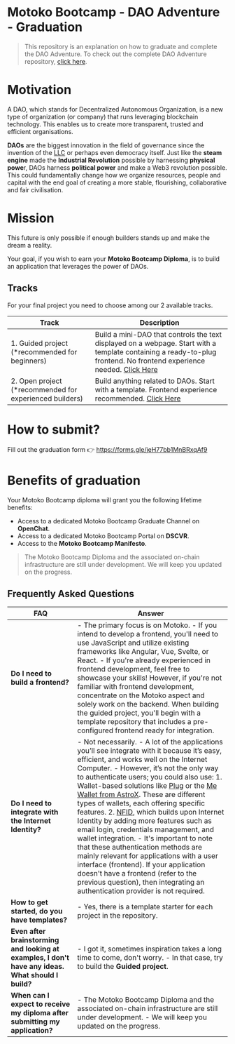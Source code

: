 # Motoko Bootcamp - DAO Adventure - Graduation

> This repository is an explanation on how to graduate and complete the DAO Adventure. To check out the complete DAO Adventure repository, [click here](https://github.com/motoko-bootcamp/dao-adventure).

# Motivation

A DAO, which stands for Decentralized Autonomous Organization, is a new type of organization (or company) that runs leveraging blockchain technology. This enables us to create more transparent, trusted and efficient organisations.

**DAOs** are the biggest innovation in the field of governance since the invention of the [LLC](https://www.investopedia.com/terms/l/llc.asp) or perhaps even democracy itself. Just like the **steam engine** made the **Industrial Revolution** possible by harnessing **physical powe**r, DAOs harness **political power** and make a Web3 revolution possible. This could fundamentally change how we organize resources, people and capital with the end goal of creating a more stable, flourishing, collaborative and fair civilisation.

# Mission

This future is only possible if enough builders stands up and make the dream a reality.

Your goal, if you wish to earn your **Motoko Bootcamp Diploma**, is to build an application that leverages the power of DAOs.

## Tracks

For your final project you need to choose among our 2 available tracks.

| Track                                                    | Description                                                                                                                                                                                                                              |
| -------------------------------------------------------- | ---------------------------------------------------------------------------------------------------------------------------------------------------------------------------------------------------------------------------------------- |
| 1. Guided project (\*recommended for beginners)          | Build a mini-DAO that controls the text displayed on a webpage. Start with a template containing a ready-to-plug frontend. No frontend experience needed. [Click Here](https://github.com/motoko-bootcamp/dao-adventure-template-guided) |
| 2. Open project (\*recommended for experienced builders) | Build anything related to DAOs. Start with a template. Frontend experience recommended. [Click Here](https://github.com/motoko-bootcamp/dao-adventure-template-open)                                                                     |

# How to submit?

Fill out the graduation form 👉 https://forms.gle/jeH77bb1MnBRxqAf9

# Benefits of graduation

Your Motoko Bootcamp diploma will grant you the following lifetime benefits:

- Access to a dedicated Motoko Bootcamp Graduate Channel on **OpenChat**.
- Access to a dedicated Motoko Bootcamp Portal on **DSCVR**.
- Access to the **Motoko Bootcamp Manifesto**.

> The Motoko Bootcamp Diploma and the associated on-chain infrastructure are still under development. We will keep you updated on the progress.

## Frequently Asked Questions

| FAQ                                                                                                | Answer                                                                                                                                                                                                                                                                                                                                                                                                                                                                                                                                                                                                                                                                                                                                                                                                                                                                                                                       |
| -------------------------------------------------------------------------------------------------- | ---------------------------------------------------------------------------------------------------------------------------------------------------------------------------------------------------------------------------------------------------------------------------------------------------------------------------------------------------------------------------------------------------------------------------------------------------------------------------------------------------------------------------------------------------------------------------------------------------------------------------------------------------------------------------------------------------------------------------------------------------------------------------------------------------------------------------------------------------------------------------------------------------------------------------- |
| **Do I need to build a frontend?**                                                                 | - The primary focus is on Motoko. - If you intend to develop a frontend, you'll need to use JavaScript and utilize existing frameworks like Angular, Vue, Svelte, or React. - If you're already experienced in frontend development, feel free to showcase your skills! However, if you're not familiar with frontend development, concentrate on the Motoko aspect and solely work on the backend. When building the guided project, you'll begin with a template repository that includes a pre-configured frontend ready for integration.                                                                                                                                                                                                                                                                                                                                                                                 |
| **Do I need to integrate with the Internet Identity?**                                             | - Not necessarily. - A lot of the applications you’ll see integrate with it because it’s easy, efficient, and works well on the Internet Computer. - However, it’s not the only way to authenticate users; you could also use: 1. Wallet-based solutions like [Plug](https://plugwallet.ooo/) or the [Me Wallet from AstroX](https://play.google.com/store/apps/details?id=com.astrox.me&hl=en_US&pli=1). These are different types of wallets, each offering specific features. 2. [NFID](https://nfid.one/), which builds upon Internet Identity by adding more features such as email login, credentials management, and wallet integration. - It's important to note that these authentication methods are mainly relevant for applications with a user interface (frontend). If your application doesn't have a frontend (refer to the previous question), then integrating an authentication provider is not required. |
| **How to get started, do you have templates?**                                                     | - Yes, there is a template starter for each project in the repository.                                                                                                                                                                                                                                                                                                                                                                                                                                                                                                                                                                                                                                                                                                                                                                                                                                                       |
| **Even after brainstorming and looking at examples, I don't have any ideas. What should I build?** | - I got it, sometimes inspiration takes a long time to come, don't worry. - In that case, try to build the **Guided project**.                                                                                                                                                                                                                                                                                                                                                                                                                                                                                                                                                                                                                                                                                                                                                                                               |
| **When can I expect to receive my diploma after submitting my application?**                       | - The Motoko Bootcamp Diploma and the associated on-chain infrastructure are still under development. - We will keep you updated on the progress.                                                                                                                                                                                                                                                                                                                                                                                                                                                                                                                                                                                                                                                                                                                                                                            |
